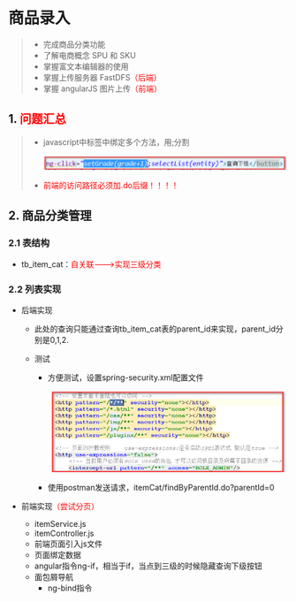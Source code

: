 # 商品录入

> * 完成商品分类功能
> * 了解电商概念 SPU 和 SKU
> * 掌握富文本编辑器的使用
> * 掌握上传服务器 FastDFS<font color="red">（后端）</font>
> * 掌握 angularJS 图片上传<font color="red">（前端）</font>

## 1. <font color="red">问题汇总</font>

> * javascript中标签中绑定多个方法，用;分割
>
>   ![1562136448858](assets/1562136448858.png)
>
> * <font color="red">前端的访问路径必须加.do后缀！！！！</font>

## 2. 商品分类管理

### 2.1 表结构

* tb_item_cat：<font color="red">自关联--->实现三级分类</font>

### 2.2 列表实现

* 后端实现

  * 此处的查询只能通过查询tb_item_cat表的parent_id来实现，parent_id分别是0,1,2.

  * 测试

    * 方便测试，设置spring-security.xml配置文件

      ![1562135188625](assets/1562135188625.png)

    * 使用postman发送请求，itemCat/findByParentId.do?parentId=0

* 前端实现<font color="red">（尝试分页）</font>

  * itemService.js
  * itemController.js
  * 前端页面引入js文件
  * 页面绑定数据
  * angular指令ng-if，相当于if，当点到三级的时候隐藏查询下级按钮
  * 面包屑导航
    * ng-bind指令